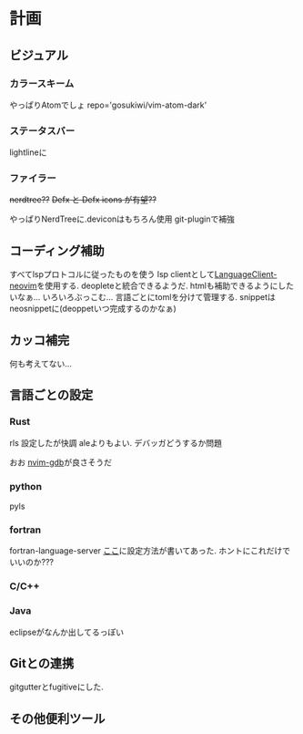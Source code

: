 # 計画

## ビジュアル
### カラースキーム
やっぱりAtomでしょ
repo='gosukiwi/vim-atom-dark'
### ステータスバー
lightlineに
### ファイラー
~~nerdtree??~~
~~Defx と Defx icons が有望??~~

やっぱりNerdTreeに.deviconはもちろん使用
git-pluginで補強

## コーディング補助

すべてlspプロトコルに従ったものを使う
lsp clientとして[LanguageClient-neovim](https://github.com/autozimu/LanguageClient-neovim)を使用する. deopleteと統合できるようだ.
htmlも補助できるようにしたいなぁ...
いろいろぶっこむ...
言語ごとにtomlを分けて管理する.
snippetはneosnippetに(deoppetいつ完成するのかなぁ)

## カッコ補完
何も考えてない...


## 言語ごとの設定
### Rust
rls
設定したが快調
aleよりもよい.
デバッガどうするか問題

おお [nvim-gdb](https://github.com/sakhnik/nvim-gdb)が良さそうだ

### python
pyls
### fortran
fortran-language-server
[ここ](https://github.com/hansec/fortran-language-server/wiki/Using-forts-with-vim)に設定方法が書いてあった.
ホントにこれだけでいいのか???
### C/C++

### Java
eclipseがなんか出してるっぽい

## Gitとの連携
gitgutterとfugitiveにした.

## その他便利ツール

